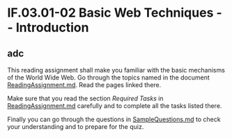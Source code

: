 # IF.03.01-02 Basic Web Techniques -- Introduction
## adc
This reading assignment shall make you familiar with the basic mechanisms of the World Wide Web. Go through the topics named in the document [ReadingAssignment.md](ReadingAssignment.md). Read the pages linked there.

Make sure that you read the section *Required Tasks* in [ReadingAssignment.md](ReadingAssignment.md) carefully and to complete all the tasks listed there.

Finally you can go through the questions in [SampleQuestions.md](SampleQuestions.md) to check your understanding and to prepare for the quiz.
